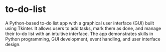 # to-do-list
A Python-based to-do list app with a graphical user interface (GUI) built using Tkinter. It allows users to add tasks, mark them as done, and manage their to-do list with an intuitive interface. The app demonstrates skills in Python programming, GUI development, event handling, and user interface design.
